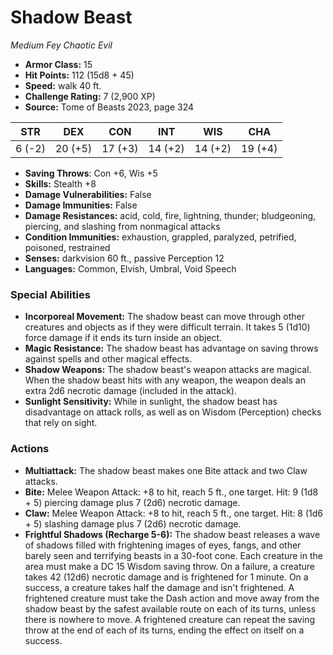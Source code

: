 # Shadow Beast

*Medium* *Fey* *Chaotic Evil*

- **Armor Class:** 15
- **Hit Points:** 112 (15d8 + 45)
- **Speed:** walk 40 ft.
- **Challenge Rating:** 7 (2,900 XP)
- **Source:** Tome of Beasts 2023, page 324

| STR | DEX | CON | INT | WIS | CHA |
| --- | --- | --- | --- | --- | --- |
| 6 (-2) | 20 (+5) | 17 (+3) | 14 (+2) | 14 (+2) | 19 (+4) |

- **Saving Throws**: Con +6, Wis +5
- **Skills:** Stealth +8
- **Damage Vulnerabilities:** False
- **Damage Immunities:** False
- **Damage Resistances:** acid, cold, fire, lightning, thunder; bludgeoning, piercing, and slashing from nonmagical attacks
- **Condition Immunities:** exhaustion, grappled, paralyzed, petrified, poisoned, restrained
- **Senses:** darkvision 60 ft., passive Perception 12
- **Languages:** Common, Elvish, Umbral, Void Speech

### Special Abilities

- **Incorporeal Movement:** The shadow beast can move through other creatures and objects as if they were difficult terrain. It takes 5 (1d10) force damage if it ends its turn inside an object.
- **Magic Resistance:** The shadow beast has advantage on saving throws against spells and other magical effects.
- **Shadow Weapons:** The shadow beast's weapon attacks are magical. When the shadow beast hits with any weapon, the weapon deals an extra 2d6 necrotic damage (included in the attack).
- **Sunlight Sensitivity:** While in sunlight, the shadow beast has disadvantage on attack rolls, as well as on Wisdom (Perception) checks that rely on sight.

### Actions

- **Multiattack:** The shadow beast makes one Bite attack and two Claw attacks.
- **Bite:** Melee Weapon Attack: +8 to hit, reach 5 ft., one target. Hit: 9 (1d8 + 5) piercing damage plus 7 (2d6) necrotic damage.
- **Claw:** Melee Weapon Attack: +8 to hit, reach 5 ft., one target. Hit: 8 (1d6 + 5) slashing damage plus 7 (2d6) necrotic damage.
- **Frightful Shadows (Recharge 5-6):** The shadow beast releases a wave of shadows filled with frightening images of eyes, fangs, and other barely seen and terrifying beasts in a 30-foot cone. Each creature in the area must make a DC 15 Wisdom saving throw. On a failure, a creature takes 42 (12d6) necrotic damage and is frightened for 1 minute. On a success, a creature takes half the damage and isn't frightened. A frightened creature must take the Dash action and move away from the shadow beast by the safest available route on each of its turns, unless there is nowhere to move. A frightened creature can repeat the saving throw at the end of each of its turns, ending the effect on itself on a success.
